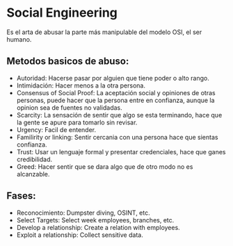 # Social Engineering
Es el arta de abusar la parte más manipulable del modelo OSI, el ser humano.

## Metodos basicos de abuso:
- Autoridad: Hacerse pasar por alguien que tiene poder o alto rango.
- Intimidación: Hacer menos a la otra persona.
- Consensus of Social Proof: La aceptación social y opiniones de otras personas, puede hacer que la persona entre en confianza, aunque la opinion sea de fuentes no validadas.
- Scarcity: La sensación de sentir que algo se esta terminando, hace que la gente se apure para tomarlo sin revisar.
- Urgency: Facil de entender.
- Familirity or linking: Sentir cercania con una persona hace que sientas confianza.
- Trust: Usar un lenguaje formal y presentar credenciales, hace que ganes credibilidad.
- Greed: Hacer sentir que se dara algo que de otro modo no es alcanzable.

## Fases:
- Reconocimiento: Dumpster diving, OSINT, etc.
- Select Targets: Select week employees, branches, etc.
- Develop a relationship: Create a relation with employees.
- Exploit a relationship: Collect sensitive data.























